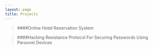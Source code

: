 ```yaml
---
layout: page
title: Projects
---
```


> ####Online Hotel Reservation System

> ####Hacking Resistance Protocol For Securing Passwords Using Personel Devices 

